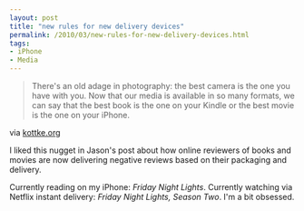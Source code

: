 ```yaml
---
layout: post
title: "new rules for new delivery devices"
permalink: /2010/03/new-rules-for-new-delivery-devices.html
tags:
- iPhone
- Media
---
```


> There's an old adage in photography: the best camera is the one you have with you. Now that our media is available in so many formats, we can say that the best book is the one on your Kindle or the best movie is the one on your iPhone.

via [kottke.org](http://kottke.org/10/03/the-new-rules-for-reviewing-media)

I liked this nugget in Jason's post about how online reviewers of books and movies are now delivering negative reviews based on their packaging and delivery.

Currently reading on my iPhone: _Friday Night Lights_. Currently watching via Netflix instant delivery: _Friday Night Lights, Season Two_. I'm a bit obsessed.